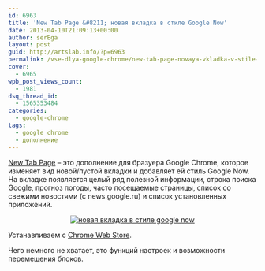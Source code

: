 ```yaml
---
id: 6963
title: 'New Tab Page &#8211; новая вкладка в стиле Google Now'
date: 2013-04-10T21:09:13+00:00
author: serEga
layout: post
guid: http://artslab.info/?p=6963
permalink: /vse-dlya-google-chrome/new-tab-page-novaya-vkladka-v-stile-google-now/
cover:
  - 6965
wpb_post_views_count:
  - 1981
dsq_thread_id:
  - 1565353484
categories:
  - google-chrome
tags:
  - google chrome
  - дополнение
---
```

[New Tab Page](https://chrome.google.com/webstore/detail/%D0%BD%D0%BE%D0%B2%D0%B0%D1%8F-%D0%B2%D0%BA%D0%BB%D0%B0%D0%B4%D0%BA%D0%B0/khopmbdjffemhegeeobelklnbglcdgfh) &#8211; это дополнение для бразуера Google Chrome, которое изменяет вид новой/пустой вкладки и добавляет ей стиль Google Now. На вкладке появляется целый ряд полезной информации, строка поиска Google, прогноз погоды, часто посещаемые страницы, список со свежими новостями (с news.google.ru) и список установленных приложений.

<center>
  <a href="{{site.img_cdn}}/novaya_vkladka.jpg"><img src="{{site.img_cdn}}/novaya_vkladka-300x200.jpg" alt="новая вкладка в стиле google now" class="aligncenter size-medium wp-image-6964" srcset="{{site.img_cdn}}/novaya_vkladka-300x200.jpg 300w, {{site.img_cdn}}/novaya_vkladka.jpg 595w" sizes="(max-width: 300px) 100vw, 300px" /></a>
</center>

Устанавливаем с [Chrome Web Store](https://chrome.google.com/webstore/detail/%D0%BD%D0%BE%D0%B2%D0%B0%D1%8F-%D0%B2%D0%BA%D0%BB%D0%B0%D0%B4%D0%BA%D0%B0/khopmbdjffemhegeeobelklnbglcdgfh).

Чего немного не хватает, это функций настроек и возможности перемещения блоков.